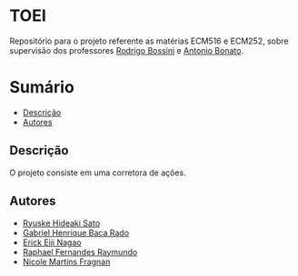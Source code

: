 # TOEI
Repositório para o projeto referente as matérias ECM516 e ECM252, sobre supervisão dos professores [Rodrigo Bossini](https://github.com/professorbossini) e [Antonio Bonato](https://github.com/asbonato).

# Sumário

- [Descrição](#Descrição)
- [Autores](#Autores)
## Descrição 

O projeto consiste em uma corretora de ações.

## Autores
- [Ryuske Hideaki Sato](https://github.com/Dragonrhs)
- [Gabriel Henrique Baca Rado](https://github.com/Gabriel-HBR)
- [Erick Eiji Nagao](https://github.com/ErickNagao)
- [Raphael Fernandes Raymundo](https://github.com/RaphaelRAY)
- [Nicole Martins Fragnan](https://github.com/nicmf)